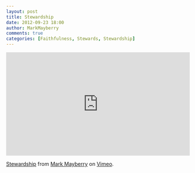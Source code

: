 ```yaml
---
layout: post
title: Stewardship
date: 2012-09-23 18:00
author: MarkMayberry
comments: true
categories: [Faithfulness, Stewards, Stewardship]
---
```

<iframe src="http://player.vimeo.com/video/50175675" width="500" height="282" frameborder="0" webkitAllowFullScreen mozallowfullscreen allowFullScreen></iframe> <p><a href="http://vimeo.com/50175675">Stewardship</a> from <a href="http://vimeo.com/user12881872">Mark Mayberry</a> on <a href="http://vimeo.com">Vimeo</a>.</p>

